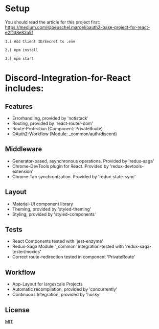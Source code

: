 # Setup

You should read the article for this project first:
https://medium.com/@beuschel.marcel/oauth2-base-project-for-react-e2f138e82a5f

`1.) Add Client ID/Secret to .env`

`2.) npm install`

`3.) npm start`


# Discord-Integration-for-React includes:

## Features

- Errorhandling, provided by 'notistack'
- Routing, provided by 'react-router-dom'
- Route-Protection (Component: PrivateRoute)
- OAuth2-Workflow (Module: \_common/auth/discord)

## Middleware

- Generator-based, asynchronous operations. Provided by 'redux-saga'
- Chrome-DevTools plugin for React. Provided by 'redux-devtools-extension'
- Chrome Tab synchronization. Provided by 'redux-state-sync'

## Layout

- Material-UI component library
- Theming, provided by 'styled-theming'
- Styling, provided by 'styled-components'

## Tests

- React Components tested with 'jest-enzyme'
- Redux-Saga Module '\_common' integration-tested with 'redux-saga-tester/moxios'
- Correct route-redirection tested in component 'PrivateRoute'

## Workflow

- App-Layout for largescale Projects
- Automatic recompilation, provided by 'concurrently'
- Continuous Integration, provided by 'husky'

## License

[MIT](https://choosealicense.com/licenses/mit/)
